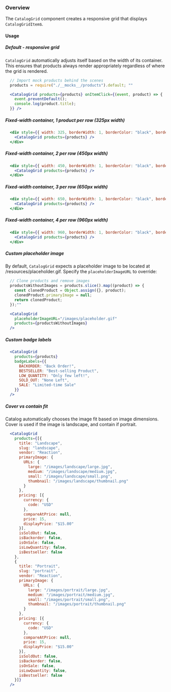 ### Overview
The `CatalogGrid` component creates a responsive grid that displays `CatalogGridItem`s.

#### Usage

##### Default - responsive grid
`CatalogGrid` automatically adjusts itself based on the width of its container. This ensures
that products always render appropriately regardless of where the grid is rendered.

```js noeditor
  // Import mock products behind the scenes
  products = require("./__mocks__/products").default; ""
```

```jsx
  <CatalogGrid products={products} onItemClick={(event, product) => {
    event.preventDefault();
    console.log(product.title);
  }} />
```

##### Fixed-width container, 1 product per row (325px width)

```jsx
  <div style={{ width: 325, borderWidth: 1, borderColor: "black", borderStyle: "solid", margin: "0 auto" }}>
    <CatalogGrid products={products} />
  </div>
```

##### Fixed-width container, 2 per row (450px width)

```jsx
  <div style={{ width: 450, borderWidth: 1, borderColor: "black", borderStyle: "solid", margin: "0 auto" }}>
    <CatalogGrid products={products} />
  </div>
```

##### Fixed-width container, 3 per row (650px width)

```jsx
  <div style={{ width: 650, borderWidth: 1, borderColor: "black", borderStyle: "solid", margin: "0 auto" }}>
    <CatalogGrid products={products} />
  </div>
```

##### Fixed-width container, 4 per row (960px width)

```jsx
  <div style={{ width: 960, borderWidth: 1, borderColor: "black", borderStyle: "solid", margin: "0 auto" }}>
    <CatalogGrid products={products} />
  </div>
```

##### Custom placeholder image
By default, `CatalogGrid` expects a placeholder image to be located at /resources/placeholder.gif.
Specify the `placeholderImageURL` to override:

```js noeditor
  // Clone products and remove images
  productsWithoutImages = products.slice().map((product) => {
    const clonedProduct = Object.assign({}, product);
    clonedProduct.primaryImage = null;
    return clonedProduct;
  });""
```

```jsx
  <CatalogGrid
    placeholderImageURL="/images/placeholder.gif"
    products={productsWithoutImages}
  />
```

##### Custom badge labels

```jsx
  <CatalogGrid
    products={products}
    badgeLabels={{
      BACKORDER: "Back Order!",
      BESTSELLER: "Best-selling Product",
      LOW_QUANTITY: "Only few left!",
      SOLD_OUT: "None Left",
      SALE: "Limited-time Sale"
    }}
  />
```

##### Cover vs contain fit
Catalog automatically chooses the image fit based on image dimensions. Cover is used if the image is landscape, and contain if portrait.

```jsx
  <CatalogGrid
    products={[{
      title: "Landscape",
      slug: "landscape",
      vendor: "Reaction",
      primaryImage: {
        URLs: {
          large: "/images/landscape/large.jpg",
          medium: "/images/landscape/medium.jpg",
          small: "/images/landscape/small.png",
          thumbnail: "/images/landscape/thumbnail.png"
        }
      },
      pricing: [{
        currency: {
          code: "USD"
        },
        compareAtPrice: null,
        price: 15,
        displayPrice: "$15.00"
      }],
      isSoldOut: false,
      isBackorder: false,
      isOnSale: false,
      isLowQuantity: false,
      isBestseller: false
    },
    {
      title: "Portrait",
      slug: "portrait",
      vendor: "Reaction",
      primaryImage: {
        URLs: {
          large: "/images/portrait/large.jpg",
          medium: "/images/portrait/medium.jpg",
          small: "/images/portrait/small.png",
          thumbnail: "/images/portrait/thumbnail.png"
        }
      },
      pricing: [{
        currency: {
          code: "USD"
        },
        compareAtPrice: null,
        price: 15,
        displayPrice: "$15.00"
      }],
      isSoldOut: false,
      isBackorder: false,
      isOnSale: false,
      isLowQuantity: false,
      isBestseller: false
    }]}
  />
```
